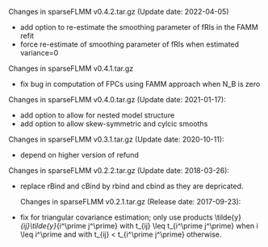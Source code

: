 Changes in sparseFLMM v0.4.2.tar.gz (Update date: 2022-04-05)
* add option to re-estimate the smoothing parameter of fRIs in the FAMM refit
* force re-estimate of smoothing parameter of fRIs when estimated variance=0

Changes in sparseFLMM v0.4.1.tar.gz 
* fix bug in computation of FPCs using FAMM approach when N_B is zero

Changes in sparseFLMM v0.4.0.tar.gz (Update date: 2021-01-17):
* add option to allow for nested model structure
* add option to allow skew-symmetric and cylcic smooths


Changes in sparseFLMM v0.3.1.tar.gz (Update date: 2020-10-11):
* depend on higher version of refund


Changes in sparseFLMM v0.2.2.tar.gz (Update date: 2018-03-26):
* replace rBind and cBind by rbind and cbind as they are depricated.

  
  Changes in sparseFLMM v0.2.1.tar.gz (Release date: 2017-09-23):
* fix for triangular covariance estimation; only use products
  \tilde{y}_{ij}\tilde{y}_{i^\prime j^\prime} with 
  t_{ij} \leq t_{i^\prime j^\prime} when i \leq i^\prime and with 
  t_{ij} < t_{i^\prime j^\prime} otherwise. 
